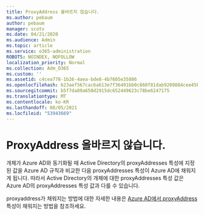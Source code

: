 ```yaml
---
title: ProxyAddress 올바르지 않습니다.
ms.author: pebaum
author: pebaum
manager: scotv
ms.date: 04/21/2020
ms.audience: Admin
ms.topic: article
ms.service: o365-administration
ROBOTS: NOINDEX, NOFOLLOW
localization_priority: Normal
ms.collection: Adm_O365
ms.custom: ''
ms.assetid: c4cea778-1b26-4aea-bde8-4b7605e35886
ms.openlocfilehash: b23aef567cac6a613e7f36491bb0c860f81dab9209884cee45b717f1011952f9
ms.sourcegitcommit: b5f7da89a650d2915dc652449623c78be6247175
ms.translationtype: MT
ms.contentlocale: ko-KR
ms.lasthandoff: 08/05/2021
ms.locfileid: "53943669"
---
```

# <a name="proxyaddress-incorrect"></a>ProxyAddress 올바르지 않습니다.

개체가 Azure AD와 동기화될 때 Active Directory의 proxyAddresses 특성에 지정된 값을 Azure AD 규칙과 비교한 다음 proxyAddresses 특성이 Azure AD에 채워지게 됩니다. 따라서 Active Directory의 개체에 대한 proxyAddresses 특성 값은 Azure AD의 proxyAddresses 특성 값과 다를 수 있습니다.
  
proxyaddress가 채워지는 방법에 대한 자세한 내용은 [Azure AD에서 proxyAddress](https://support.microsoft.com/help/3190357/how-the-proxyaddresses-attribute-is-populated-in-azure-ad)특성이 채워지는 방법을 참조하세요.
  

